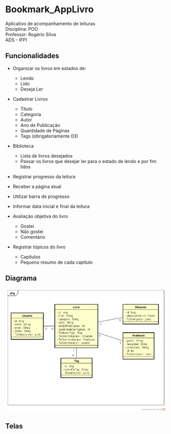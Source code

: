 # Bookmark_AppLivro
Aplicativo de acompanhamento de leituras <br />
Disciplina: POO <br />
Professor: Rogério Silva <br />
ADS - IFPI

## Funcionalidades
- Organizar os livros em estados de:
  - Lendo
  - Lido
  - Deseja Ler

- Cadastrar Livros
  - Título
  - Categoria
  - Autor
  - Ano de Publicação
  - Quantidade de Páginas
  - Tags (obrigatoriamente 03)

- Biblioteca
  - Lista de livros desejados
  - Passar os livros que desejar ler para o estado de lendo e por fim lidos

- Registrar progresso da leitura
- Receber a página atual
- Utilizar barra de progresso

- Informar data inicial e final da leitura

- Avaliação objetiva do livro
  - Gostei
  - Não gostei
  - Comentário

- Registrar tópicos do livro
  - Capítulos
  - Pequeno resumo de cada capítulo
  
## Diagrama
<img src="Diagrama.png" />

## Telas
